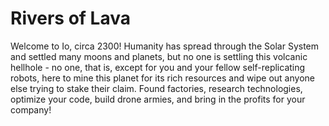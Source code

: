 # Rivers of Lava
Welcome to Io, circa 2300! Humanity has spread through the Solar System and settled many moons and planets, but no one is settling this volcanic hellhole - no one, that is, except for you and your fellow self-replicating robots, here to mine this planet for its rich resources and wipe out anyone else trying to stake their claim. Found factories, research technologies, optimize your code, build drone armies, and bring in the profits for your company!